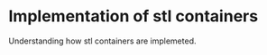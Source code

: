 Implementation of stl containers
================================

Understanding how stl containers are implemeted.
